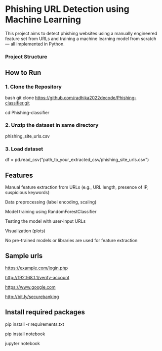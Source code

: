 # Phishing URL Detection using Machine Learning

This project aims to detect phishing websites using a manually engineered feature set from URLs and training a machine learning model from scratch — all implemented in Python.

### Project Structure


## How to Run

### 1. Clone the Repository
bash
git clone https://github.com/radhika2022decode/Phishing-classifier.git

cd Phishing-classifier


### 2. Unzip the dataset in same directory
phishing_site_urls.csv

### 3. Load dataset
df = pd.read_csv("path_to_your_extracted_csv/phishing_site_urls.csv")

## Features
Manual feature extraction from URLs (e.g., URL length, presence of IP, suspicious keywords)

Data preprocessing (label encoding, scaling)

Model training using RandomForestClassifier

Testing the model with user-input URLs

Visualization (plots)

No pre-trained models or libraries are used for feature extraction

## Sample urls
https://example.com/login.php

http://192.168.1.1/verify-account

https://www.google.com

http://bit.ly/securebanking

## Install required packages
pip install -r requirements.txt

pip install notebook

jupyter notebook


